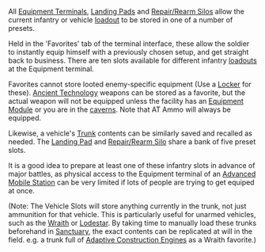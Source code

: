 All [Equipment Terminals](../items/Equipment_Terminal.md),
[Landing Pads](../items/Landing_Pad.md) and
[Repair/Rearm Silos](../items/Repair_Rearm_Silo.md) allow the current infantry
or vehicle [loadout](../terminology/Loadout.md) to be stored in one of a number
of presets.

Held in the 'Favorites' tab of the terminal interface, these allow the soldier
to instantly equip himself with a previously chosen setup, and get straight back
to business. There are ten slots available for different infantry
[loadouts](../terminology/Loadout.md) at the Equipment terminal.

Favorites cannot store looted enemy-specific equipment (Use a
[Locker](../items/Lockers.md) for these).
[Ancient Technology](../terminology/Ancient_Technology.md) weapons can be stored
as a favorite, but the actual weapon will not be equipped unless the facility
has an [Equipment Module](../items/Equipment_Module.md) or you are in the
[caverns](../locations/Caverns.md). Note that AT Ammo will always be equipped.

Likewise, a vehicle's [Trunk](../terminology/Trunk.md) contents can be similarly
saved and recalled as needed. The [Landing Pad](../items/Landing_Pad.md) and
[Repair/Rearm Silo](../items/Repair_Rearm_Silo.md) share a bank of five preset
slots.

It is a good idea to prepare at least one of these infantry slots in advance of
major battles, as physical access to the Equipment terminal of an
[Advanced Mobile Station](../vehicles/Advanced_Mobile_Station.md) can be very
limited if lots of people are trying to get equiped at once.

(Note: The Vehicle Slots will store anything currently in the trunk, not just
ammunition for that vehicle. This is particularly useful for unarmed vehicles,
such as the [Wraith](../vehicles/Wraith.md) or
[Lodestar](../vehicles/Lodestar.md). By taking time to manually load these
trunks beforehand in [Sanctuary](../locations/Sanctuary.md), the exact contents
can be replicated at will in the field. e.g. a trunk full of
[Adaptive Construction Engines](../weapons/Adaptive_Construction_Engine.md) as a
Wraith favorite.)
